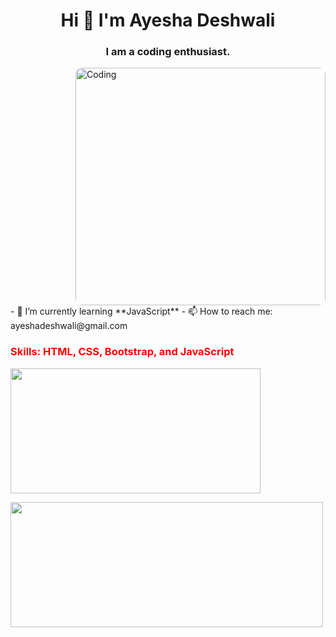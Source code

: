 <h1 align="center">Hi 👋 I'm Ayesha Deshwali</h1>
<h3 align="center">I am a coding enthusiast.</h3>
<img align="right" style="margin-left: 200px; border-radius: 10px;" alt="Coding" width="400" height="380px" src="https://camo.githubusercontent.com/4aa77ea32aa4d7be626e833b160f3d8923c133cd32c34fefbdc43c8abfcff710/68747470733a2f2f63646e2e6472696262626c652e636f6d2f75736572732f323730343431342f73637265656e73686f74732f373436363930332f6d656469612f62303861623537363331366264343538326665663138396634373163643965352e676966">
- 🌱 I’m currently learning **JavaScript**
- 📫 How to reach me: ayeshadeshwali@gmail.com
<p align="left">
<!-- Add your social media links here -->
</p>
<h3 align="left"style="color:red;">Skills: HTML, CSS, Bootstrap, and JavaScript</h3>
<p align="left">
<img src="https://github-readme-stats.vercel.app/api/top-langs?username=shaad0007&show_icons=true&locale=en&layout=compact" alt=""style="height: 200px;width:400px;">
</p>
<p align="left" >
  <img src="https://res.cloudinary.com/practicaldev/image/fetch/s--enVmT-G4--/c_imagga_scale,f_auto,fl_progressive,h_420,q_auto,w_1000/https://dev-to-uploads.s3.amazonaws.com/uploads/articles/7j8s2h4erdejm82dyyn7.png" alt=""style="height: 200px; width: 500px;">
</p>
